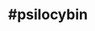 ---
title: "#psilocybin"
hashtag: "psilocybin"
linked:
  - _hashtags/psilocin.md
tags:
  - Psychedelic Drug
---